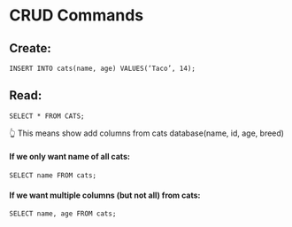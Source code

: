 # CRUD Commands

## Create:

```
INSERT INTO cats(name, age) VALUES(‘Taco’, 14);
```

## Read:

```
SELECT * FROM CATS;
```

👆 This means show add columns from cats database(name, id, age, breed)

#### If we only want name of all cats:

```
SELECT name FROM cats;
```

#### If we want multiple columns (but not all) from cats:

```
SELECT name, age FROM cats;
```
